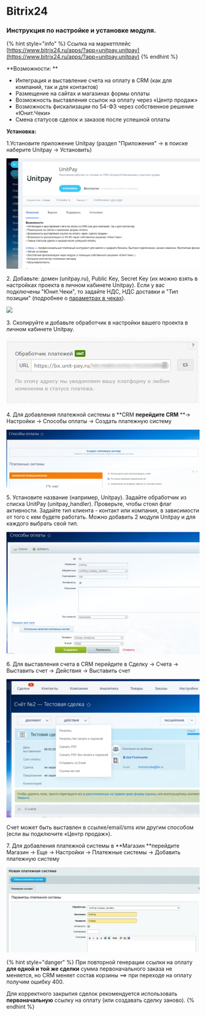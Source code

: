 # Bitrix24

### Инструкция по настройке и установке модуля.

{% hint style="info" %}
Ссылка на маркетплейс [https://www.bitrix24.ru/apps/?app=unitpay.unitpay](https://www.bitrix24.ru/apps/?app=unitpay.unitpay)
{% endhint %}

**Возможности: **

* Интеграция и выставление счета на оплату в CRM (как для компаний, так и для контактов)
* Размещение на сайтах и магазинах формы оплаты&#x20;
* Возможность выставления ссылок на оплату через «Центр продаж»&#x20;
* Возможность фискализации по 54-ФЗ через собственное решение «Юнит.Чеки»&#x20;
* Смена статусов сделок и заказов после успешной оплаты

**Установка:**

1.Установите приложение Unitpay (раздел "Приложения" -> в поиске наберите Unitpay -> Установить)

![](../../.gitbook/assets/bx24-1.png)

2\. Добавьте: домен (unitpay.ru), Public Key, Secret Key (их можно взять в настройках проекта в личном кабинете Unitpay). Если у вас подключены "Юнит.Чеки", то задайте НДС, НДС доставки и "Тип позиции" (подробнее о [параметрах в чеках](https://help.unitpay.ru/online-cash-register/receipt\_parameters)).

![](../../.gitbook/assets/bi\_2.png)

3\. Скопируйте и добавьте обработчик в настройки вашего проекта в личном кабинете Unitpay.

![](../../.gitbook/assets/obrabotchik.png)

4\. Для добавления платежной системы в **CRM **перейдите CRM** **-> Настройки -> Способы оплаты -> Создать платежную систему

![](../../.gitbook/assets/bx24-3.png)

5\. Установите название (например, Unitpay). Задайте обработчик из списка UnitPay (unitpay\_handler). Проверьте, чтобы стоял флаг активности. Задайте тип клиента - контакт или компания, в зависимости от того с кем будете работать. Можно добавить 2 модуля Unitpay и для каждого выбрать свой тип.

![](<../../.gitbook/assets/3 (11).png>)

6\. Для выставления счета в CRM перейдите в Сделку -> Счета -> Выставить счет -> Действия -> Выставить счет

![](../../.gitbook/assets/bi24-4.png)

Счет может быть выставлен в ссылке/email/sms или другим способом (если вы подключите «Центр продаж»).

7\. Для добавления платежной системы в **Магазин **перейдите Магазин -> Еще -> Настройки -> Платежные системы -> Добавить платежную систему

![](../../.gitbook/assets/bi24-6.png)

{% hint style="danger" %}
При повторной генерации ссылки на оплату **для одной и той же сделки** сумма первоначального заказа не меняется, но CRM меняет состав корзины ==> при переходе на оплату получим ошибку 400.

Для корректного закрытия сделок рекомендуется использовать **первоначальную** ссылку на оплату (или создавать сделку заново).
{% endhint %}
